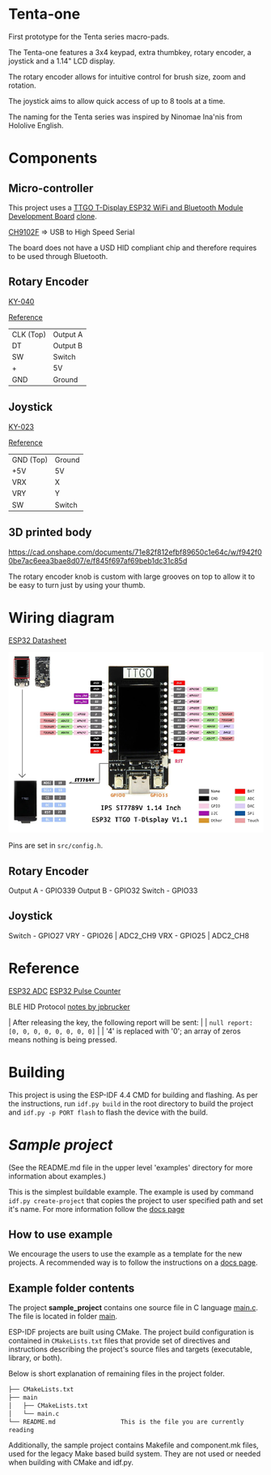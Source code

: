 # Tenta-one

First prototype for the Tenta series macro-pads.

The Tenta-one features a 3x4 keypad, extra thumbkey, rotary encoder, a joystick and a 1.14" LCD display. 

The rotary encoder allows for intuitive control for brush size, zoom and rotation.

The joystick aims to allow quick access of up to 8 tools at a time.

The naming for the Tenta series was inspired by Ninomae Ina'nis from Hololive English.

# Components

## Micro-controller

This project uses a [TTGO T-Display ESP32 WiFi and Bluetooth Module Development Board](http://www.lilygo.cn/prod_view.aspx?Id=1126) [clone](https://shopee.sg/T-Display-ESP32-WiFi-And-Bluetooth-Compatible-Module-Development-Board-1.14-Inch-LCD-Control-Board-for-Arduino-i.562720324.17746354681).

[CH9102F](https://datasheet.lcsc.com/lcsc/2108181630_WCH-Jiangsu-Qin-Heng-CH9102F_C2858418.pdf) => USB to High Speed Serial

The board does not have a USD HID compliant chip and therefore requires to be used through Bluetooth.

## Rotary Encoder

[KY-040](https://shopee.sg/5PCS-lot-KY-040-360-Degrees-Rotary-Switch-Encoder-Module-with-15x13.5-mm-Potentiometer-Half-Shaft-Hole-Knob-Caps-for-Arduino-i.240782317.4336310259)

[Reference](https://components101.com/modules/KY-04-rotary-encoder-pinout-features-datasheet-working-application-alternative)


| | |
|-|-|
| CLK (Top) | Output A |
| DT | Output B |
| SW | Switch |
| + | 5V |
| GND | Ground |

## Joystick

[KY-023](https://shopee.sg/For-Arduino-Dual-axis-XY-Joystick-Module-Higher-Quality-PS2-Joystick-Control-Lever-Sensor-KY-023-Rated-4.9-5-i.562720324.14270834301)

[Reference](https://arduinomodules.info/ky-023-joystick-dual-axis-module/)

| | |
|-|-|
| GND (Top) | Ground |
| +5V | 5V |
| VRX | X |
| VRY | Y |
| SW | Switch |

## 3D printed body

https://cad.onshape.com/documents/71e82f812efbf89650c1e64c/w/f942f00be7ac6eea3bae8d07/e/f845f697af69beb1dc31c85d

The rotary encoder knob is custom with large grooves on top to allow it to be easy to turn just by using your thumb.

# Wiring diagram

[ESP32 Datasheet](https://www.espressif.com/sites/default/files/documentation/esp32_datasheet_en.pdf)

![image](./assets/H39c2130da52e43e7ac7ccee871075b46E.webp)

Pins are set in `src/config.h`.

## Rotary Encoder
Output A - GPIO339
Output B - GPIO32
Switch - GPIO33

## Joystick
Switch - GPIO27
VRY - GPIO26 | ADC2_CH9
VRX - GPIO25 | ADC2_CH8


# Reference

[ESP32 ADC](https://docs.espressif.com/projects/esp-idf/en/v4.2/esp32/api-reference/peripherals/adc.html)
[ESP32 Pulse Counter](https://docs.espressif.com/projects/esp-idf/en/v4.2/esp32/api-reference/peripherals/pcnt.html)

BLE HID Protocol [notes by jpbrucker](https://github.com/jpbrucker/BLE_HID/blob/master/doc/HID.md)

| After releasing the key, the following report will be sent:
|
| `null report:    [0, 0, 0, 0, 0, 0, 0, 0]`
|
| '4' is replaced with '0'; an array of zeros means nothing is being pressed.

# Building

This project is using the ESP-IDF 4.4 CMD for building and flashing. As per the instructions, run `idf.py build` in the root directory to build the project and `idf.py -p PORT flash` to flash the device with the build.

# _Sample project_

(See the README.md file in the upper level 'examples' directory for more information about examples.)

This is the simplest buildable example. The example is used by command `idf.py create-project`
that copies the project to user specified path and set it's name. For more information follow the [docs page](https://docs.espressif.com/projects/esp-idf/en/latest/api-guides/build-system.html#start-a-new-project)



## How to use example
We encourage the users to use the example as a template for the new projects.
A recommended way is to follow the instructions on a [docs page](https://docs.espressif.com/projects/esp-idf/en/latest/api-guides/build-system.html#start-a-new-project).

## Example folder contents

The project **sample_project** contains one source file in C language [main.c](main/main.c). The file is located in folder [main](main).

ESP-IDF projects are built using CMake. The project build configuration is contained in `CMakeLists.txt`
files that provide set of directives and instructions describing the project's source files and targets
(executable, library, or both). 

Below is short explanation of remaining files in the project folder.

```
├── CMakeLists.txt
├── main
│   ├── CMakeLists.txt
│   └── main.c
└── README.md                  This is the file you are currently reading
```
Additionally, the sample project contains Makefile and component.mk files, used for the legacy Make based build system. 
They are not used or needed when building with CMake and idf.py.
